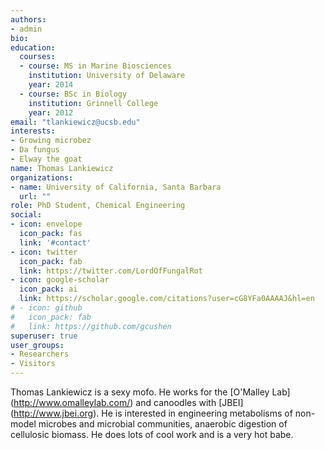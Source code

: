 ```yaml
---
authors:
- admin
bio:
education:
  courses:
  - course: MS in Marine Biosciences
    institution: University of Delaware
    year: 2014
  - course: BSc in Biology
    institution: Grinnell College
    year: 2012
email: "tlankiewicz@ucsb.edu"
interests:
- Growing microbez
- Da fungus 
- Elway the goat
name: Thomas Lankiewicz
organizations:
- name: University of California, Santa Barbara
  url: ""
role: PhD Student, Chemical Engineering
social:
- icon: envelope
  icon_pack: fas
  link: '#contact'
- icon: twitter
  icon_pack: fab
  link: https://twitter.com/LordOfFungalRot
- icon: google-scholar
  icon_pack: ai
  link: https://scholar.google.com/citations?user=cG8YFa0AAAAJ&hl=en
# - icon: github
#   icon_pack: fab
#   link: https://github.com/gcushen
superuser: true
user_groups:
- Researchers
- Visitors
---
```


Thomas Lankiewicz is a sexy mofo. He works for the [O'Malley Lab] (http://www.omalleylab.com/) and canoodles with [JBEI] (http://www.jbei.org). He is interested in engineering metabolisms of non-model microbes and microbial communities, anaerobic digestion of cellulosic biomass. He does lots of cool work and is a very hot babe. 

